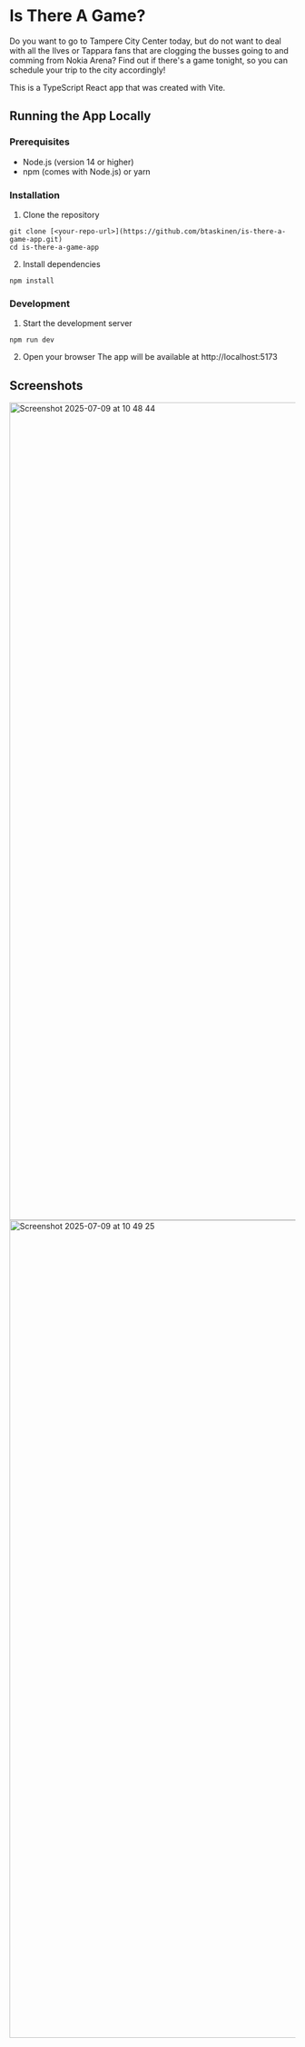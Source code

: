 # Is There A Game?

Do you want to go to Tampere City Center today, but do not want to deal with all the Ilves or Tappara fans that are clogging the busses going to and comming from Nokia Arena? Find out if there's a game tonight, so you can schedule your trip to the city accordingly!

This is a TypeScript React app that was created with Vite.

## Running the App Locally
### Prerequisites

- Node.js (version 14 or higher)
- npm (comes with Node.js) or yarn

### Installation

1. Clone the repository
```
git clone [<your-repo-url>](https://github.com/btaskinen/is-there-a-game-app.git)
cd is-there-a-game-app
```

2. Install dependencies
```   
npm install
```

### Development

1. Start the development server
``` 
npm run dev
```

2. Open your browser
The app will be available at http://localhost:5173


## Screenshots
<img width="1440" alt="Screenshot 2025-07-09 at 10 48 44" src="https://github.com/user-attachments/assets/ffdbaaca-3419-478e-8da0-d327f92f8d25" />
<img width="1440" alt="Screenshot 2025-07-09 at 10 49 25" src="https://github.com/user-attachments/assets/e1161801-4929-499e-a5d7-a69ee7026a53" />

